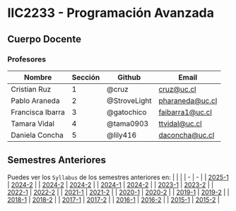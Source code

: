 # IIC2233 - Programación Avanzada

## Cuerpo Docente

### Profesores

| Nombre                   | Sección | Github       | Email              |
| ------------------------ | ------- | ------------ | ------------------ |
| Cristian Ruz             | 1       | @cruz        | cruz@uc.cl         |
| Pablo Araneda            | 2       | @StroveLight | pharaneda@uc.cl    |
| Francisca Ibarra         | 3       | @gatochico   | faibarra1@uc.cl    |
| Tamara Vidal             | 4       | @tama0903    | ttvidal@uc.cl      |
| Daniela Concha           | 5       | @lily416     | daconcha@uc.cl     |

## Semestres Anteriores

Puedes ver los `Syllabus` de los semestres anteriores en:
| | |
| - | - |
| [2025-1](https://github.com/IIC2233/Syllabus-2025-1) | [2024-2](https://github.com/IIC2233/Syllabus-2025-1) |
| [2024-2](https://github.com/IIC2233/Syllabus-2024-2) | [2024-2](https://github.com/IIC2233/Syllabus-2024-2) |
| [2024-1](https://github.com/IIC2233/Syllabus-2024-1) | [2024-2](https://github.com/IIC2233/Syllabus-2024-1) |
| [2023-1](https://github.com/IIC2233/Syllabus-2023-1) | [2023-2](https://github.com/IIC2233/Syllabus-2023-2) |
| [2022-1](https://github.com/IIC2233/syllabus-2022-1) | [2022-2](https://github.com/IIC2233/Syllabus-2022-2) |
| [2021-1](https://github.com/IIC2233/syllabus-2021-1) | [2021-2](https://github.com/IIC2233/syllabus-2021-2) |
| [2020-1](https://github.com/IIC2233/syllabus-2020-1) | [2020-2](https://github.com/IIC2233/syllabus-2020-2) |
| [2019-1](https://github.com/IIC2233/syllabus-2019-1) | [2019-2](https://github.com/IIC2233/syllabus-2019-2) |
| [2018-1](https://github.com/IIC2233/Syllabus-2018-1) | [2018-2](https://github.com/IIC2233/Syllabus-2018-2) |
| [2017-1](https://github.com/IIC2233/Syllabus-2017-1) | [2017-2](https://github.com/IIC2233/Syllabus-2017-2) |
| [2016-1](https://github.com/IIC2233-2016-1/syllabus) | [2016-2](https://github.com/IIC2233-2016-02/Syllabus) |
| [2015-1](https://github.com/IIC2233-2015-1/syllabus) | [2015-2](https://github.com/IIC2233-2015-2/syllabus) |
